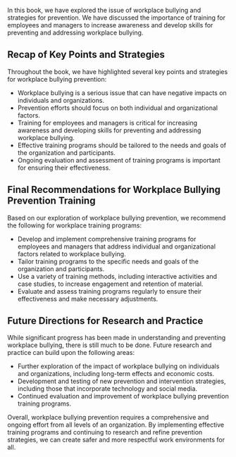 
In this book, we have explored the issue of workplace bullying and strategies for prevention. We have discussed the importance of training for employees and managers to increase awareness and develop skills for preventing and addressing workplace bullying.

Recap of Key Points and Strategies
----------------------------------

Throughout the book, we have highlighted several key points and strategies for workplace bullying prevention:

* Workplace bullying is a serious issue that can have negative impacts on individuals and organizations.
* Prevention efforts should focus on both individual and organizational factors.
* Training for employees and managers is critical for increasing awareness and developing skills for preventing and addressing workplace bullying.
* Effective training programs should be tailored to the needs and goals of the organization and participants.
* Ongoing evaluation and assessment of training programs is important for ensuring their effectiveness.

Final Recommendations for Workplace Bullying Prevention Training
----------------------------------------------------------------

Based on our exploration of workplace bullying prevention, we recommend the following for workplace training programs:

* Develop and implement comprehensive training programs for employees and managers that address individual and organizational factors related to workplace bullying.
* Tailor training programs to the specific needs and goals of the organization and participants.
* Use a variety of training methods, including interactive activities and case studies, to increase engagement and retention of material.
* Evaluate and assess training programs regularly to ensure their effectiveness and make necessary adjustments.

Future Directions for Research and Practice
-------------------------------------------

While significant progress has been made in understanding and preventing workplace bullying, there is still much to be done. Future research and practice can build upon the following areas:

* Further exploration of the impact of workplace bullying on individuals and organizations, including long-term effects and economic costs.
* Development and testing of new prevention and intervention strategies, including those that incorporate technology and social media.
* Continued evaluation and improvement of workplace bullying prevention training programs.

Overall, workplace bullying prevention requires a comprehensive and ongoing effort from all levels of an organization. By implementing effective training programs and continuing to research and refine prevention strategies, we can create safer and more respectful work environments for all.

